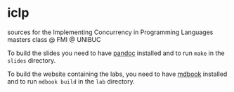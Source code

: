 # iclp

sources for the Implementing Concurrency in Programming Languages masters class @ FMI @ UNIBUC

To build the slides you need to have [pandoc](https://pandoc.org/installing.html) installed and to run `make` in the `slides` directory.

To build the website containing the labs, you need to have [mdbook](https://github.com/rust-lang/mdBook) installed and to run `mdbook build` in the `lab` directory.

